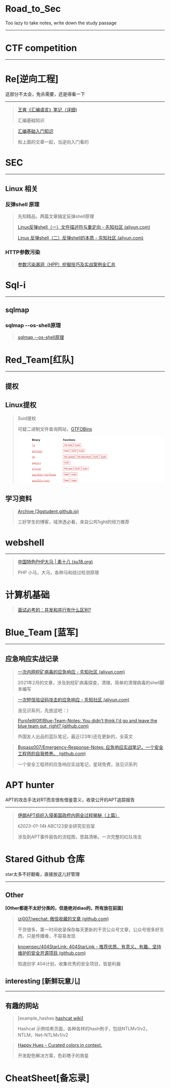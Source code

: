 # Road_to_Sec
Too lazy to take notes, write down the study passage

---





# CTF competition

---









# Re[逆向工程]

这部分不太会，免杀需要，还是得看一下

---



> [王爽《汇编语言》笔记（详细)](https://blog.csdn.net/qq_39654127/article/details/88698911)
>
> 汇编基础知识



> [汇编基础入门知识](https://blog.csdn.net/bytxl/article/details/47946325)
>
> 和上面的文章一起，当逆向入门看的







# SEC 

---



## Linux 相关



### 反弹shell 原理

> 先知精品，两篇文章搞定反弹shell原理
>
> [Linux反弹shell（一）文件描述符与重定向 - 先知社区 (aliyun.com)](https://xz.aliyun.com/t/2548)
>
> [Linux 反弹shell（二）反弹shell的本质 - 先知社区 (aliyun.com)](https://xz.aliyun.com/t/2549)



### HTTP参数污染

> [参数污染漏洞（HPP）挖掘技巧及实战案例全汇总](https://cloud.tencent.com/developer/article/1516333)
>
> 







# Sql-i

---





## sqlmap



### sqlmap  --os-shell原理

> [sqlmap --os-shell原理](https://xz.aliyun.com/t/7942)







# Red_Team[红队]

---



## 提权

## Linux提权

> Suid提权
>
> 可疑二进制文件查询网站，[GTFOBins](https://gtfobins.github.io/)
>
> <img src="img/image-20230403213525619.png" alt="image-20230403213525619" style="zoom:50%;" />











## 学习资料



> [Archive (3gstudent.github.io)](https://3gstudent.github.io/archive)
>
> 三好学生的博客，域渗透必看，来自公鸡1ight的倾力推荐







# webshell

---

> [中国特色PHP大马 | 素十八 (su18.org)](https://su18.org/post/su18.php/#一-前言)
>
> PHP 小马，大马，各种马和绕过检测原理











# 计算机基础



> [面试必考的：并发和并行有什么区别?](https://cloud.tencent.com/developer/article/1424249)











# Blue_Team [蓝军]

---





## 应急响应实战记录



> [一次内网挖矿病毒的应急响应 - 先知社区 (aliyun.com)](https://xz.aliyun.com/t/9180)
>
> 2021年2月的文章，涉及到挖矿病毒探查，清理，简单的清理病毒的shell脚本编写



> [一次短信验证码攻击的应急响应 - 先知社区 (aliyun.com)](https://xz.aliyun.com/t/8988)
>
> 涨见识系列，先放这吧：）




> [Purp1eW0lf/Blue-Team-Notes: You didn't think I'd go and leave the blue team out, right? (github.com)](https://github.com/Purp1eW0lf/Blue-Team-Notes#powershell-tips)
>
> 外国友人出品的蓝队笔记，最近(23年)还在更新的，全英文



> [Bypass007/Emergency-Response-Notes: 应急响应实战笔记，一个安全工程师的自我修养。 (github.com)](https://github.com/Bypass007/Emergency-Response-Notes)
>
> 一个安全工程师的应急响应实战笔记，星球免费，涨见识系列



# APT hunter

APT的攻击手法对RT而言很有借鉴意义，收录公开的APT追踪报告

---



> [伊朗APT组织入侵美国政府内网全过程揭秘（上篇）](https://mp.weixin.qq.com/s/J5x06rs88Z2kliCoZ9HgVA)
>
> 《*2023-01-14*》  ABC123安全研究实验室
>
> 涉及到APT事件报告的流程图，思路清晰。一次完整的红队攻击




# Stared  Github 仓库

star太多不好翻看，直接放这儿好管理

---



## Other 

**[Other都是不太好分类的，但是绝对diao的，所有放在前面]**

> [izj007/wechat: 微信收藏的文章 (github.com)](https://github.com/izj007/wechat)
>
> 干货很多，第一时间收录保存每天更新的干货公众号文章，公众号很多好东西，只是传播难，不容易发现



> [knownsec/404StarLink: 404StarLink - 推荐优质、有意义、有趣、坚持维护的安全开源项目 (github.com)](https://github.com/knownsec/404StarLink)
>
> 知道创宇 404计划，收集优秀的安全项目，皆是利器







## interesting [新鲜玩意儿]

----



## 有趣的网站

> [example_hashes [hashcat wiki\]](https://hashcat.net/wiki/doku.php?id=example_hashes)
>
> Hashcat 示例哈希页面，各种各样的hash例子，包括NTLMv1/v2，NTLM，Net-NTLMv1/v2





> [Happy Hues - Curated colors in context.](https://www.happyhues.co/palettes/13)
>
> 开发配色解决方案，色彩瞎子的救星











# CheatSheet[备忘录]



> 

